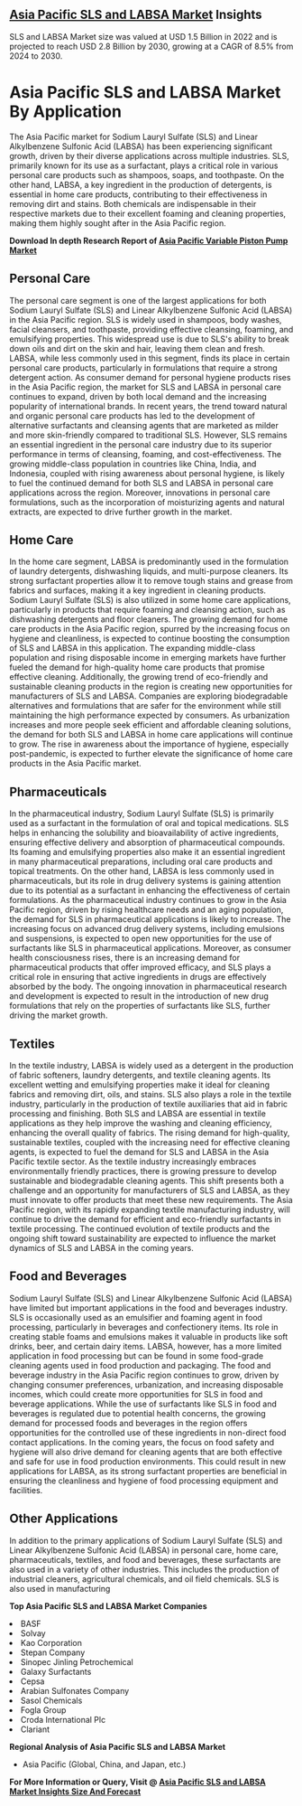 <h2><a href="https://www.verifiedmarketreports.com/download-sample/?rid=295052&amp;utm_source=Github-Feb&amp;utm_medium=225" target="_blank">Asia Pacific SLS and LABSA Market</a> Insights</h2><p>SLS and LABSA Market size was valued at USD 1.5 Billion in 2022 and is projected to reach USD 2.8 Billion by 2030, growing at a CAGR of 8.5% from 2024 to 2030.</p><p><h1>Asia Pacific SLS and LABSA Market By Application</h1> <p>The Asia Pacific market for Sodium Lauryl Sulfate (SLS) and Linear Alkylbenzene Sulfonic Acid (LABSA) has been experiencing significant growth, driven by their diverse applications across multiple industries. SLS, primarily known for its use as a surfactant, plays a critical role in various personal care products such as shampoos, soaps, and toothpaste. On the other hand, LABSA, a key ingredient in the production of detergents, is essential in home care products, contributing to their effectiveness in removing dirt and stains. Both chemicals are indispensable in their respective markets due to their excellent foaming and cleaning properties, making them highly sought after in the Asia Pacific region. <strong><p><strong>Download In depth Research Report of <a href="https://www.verifiedmarketreports.com/download-sample/?rid=236118&amp;utm_source=Pulse-Dec&amp;utm_medium=225" target="_blank">Asia Pacific Variable Piston Pump Market</a></strong></p></strong></p> <h2>Personal Care</h2> <p>The personal care segment is one of the largest applications for both Sodium Lauryl Sulfate (SLS) and Linear Alkylbenzene Sulfonic Acid (LABSA) in the Asia Pacific region. SLS is widely used in shampoos, body washes, facial cleansers, and toothpaste, providing effective cleansing, foaming, and emulsifying properties. This widespread use is due to SLS's ability to break down oils and dirt on the skin and hair, leaving them clean and fresh. LABSA, while less commonly used in this segment, finds its place in certain personal care products, particularly in formulations that require a strong detergent action. As consumer demand for personal hygiene products rises in the Asia Pacific region, the market for SLS and LABSA in personal care continues to expand, driven by both local demand and the increasing popularity of international brands. In recent years, the trend toward natural and organic personal care products has led to the development of alternative surfactants and cleansing agents that are marketed as milder and more skin-friendly compared to traditional SLS. However, SLS remains an essential ingredient in the personal care industry due to its superior performance in terms of cleansing, foaming, and cost-effectiveness. The growing middle-class population in countries like China, India, and Indonesia, coupled with rising awareness about personal hygiene, is likely to fuel the continued demand for both SLS and LABSA in personal care applications across the region. Moreover, innovations in personal care formulations, such as the incorporation of moisturizing agents and natural extracts, are expected to drive further growth in the market. <h2>Home Care</h2> <p>In the home care segment, LABSA is predominantly used in the formulation of laundry detergents, dishwashing liquids, and multi-purpose cleaners. Its strong surfactant properties allow it to remove tough stains and grease from fabrics and surfaces, making it a key ingredient in cleaning products. Sodium Lauryl Sulfate (SLS) is also utilized in some home care applications, particularly in products that require foaming and cleansing action, such as dishwashing detergents and floor cleaners. The growing demand for home care products in the Asia Pacific region, spurred by the increasing focus on hygiene and cleanliness, is expected to continue boosting the consumption of SLS and LABSA in this application. The expanding middle-class population and rising disposable income in emerging markets have further fueled the demand for high-quality home care products that promise effective cleaning. Additionally, the growing trend of eco-friendly and sustainable cleaning products in the region is creating new opportunities for manufacturers of SLS and LABSA. Companies are exploring biodegradable alternatives and formulations that are safer for the environment while still maintaining the high performance expected by consumers. As urbanization increases and more people seek efficient and affordable cleaning solutions, the demand for both SLS and LABSA in home care applications will continue to grow. The rise in awareness about the importance of hygiene, especially post-pandemic, is expected to further elevate the significance of home care products in the Asia Pacific market. <h2>Pharmaceuticals</h2> <p>In the pharmaceutical industry, Sodium Lauryl Sulfate (SLS) is primarily used as a surfactant in the formulation of oral and topical medications. SLS helps in enhancing the solubility and bioavailability of active ingredients, ensuring effective delivery and absorption of pharmaceutical compounds. Its foaming and emulsifying properties also make it an essential ingredient in many pharmaceutical preparations, including oral care products and topical treatments. On the other hand, LABSA is less commonly used in pharmaceuticals, but its role in drug delivery systems is gaining attention due to its potential as a surfactant in enhancing the effectiveness of certain formulations. As the pharmaceutical industry continues to grow in the Asia Pacific region, driven by rising healthcare needs and an aging population, the demand for SLS in pharmaceutical applications is likely to increase. The increasing focus on advanced drug delivery systems, including emulsions and suspensions, is expected to open new opportunities for the use of surfactants like SLS in pharmaceutical applications. Moreover, as consumer health consciousness rises, there is an increasing demand for pharmaceutical products that offer improved efficacy, and SLS plays a critical role in ensuring that active ingredients in drugs are effectively absorbed by the body. The ongoing innovation in pharmaceutical research and development is expected to result in the introduction of new drug formulations that rely on the properties of surfactants like SLS, further driving the market growth. <h2>Textiles</h2> <p>In the textile industry, LABSA is widely used as a detergent in the production of fabric softeners, laundry detergents, and textile cleaning agents. Its excellent wetting and emulsifying properties make it ideal for cleaning fabrics and removing dirt, oils, and stains. SLS also plays a role in the textile industry, particularly in the production of textile auxiliaries that aid in fabric processing and finishing. Both SLS and LABSA are essential in textile applications as they help improve the washing and cleaning efficiency, enhancing the overall quality of fabrics. The rising demand for high-quality, sustainable textiles, coupled with the increasing need for effective cleaning agents, is expected to fuel the demand for SLS and LABSA in the Asia Pacific textile sector. As the textile industry increasingly embraces environmentally friendly practices, there is growing pressure to develop sustainable and biodegradable cleaning agents. This shift presents both a challenge and an opportunity for manufacturers of SLS and LABSA, as they must innovate to offer products that meet these new requirements. The Asia Pacific region, with its rapidly expanding textile manufacturing industry, will continue to drive the demand for efficient and eco-friendly surfactants in textile processing. The continued evolution of textile products and the ongoing shift toward sustainability are expected to influence the market dynamics of SLS and LABSA in the coming years. <h2>Food and Beverages</h2> <p>Sodium Lauryl Sulfate (SLS) and Linear Alkylbenzene Sulfonic Acid (LABSA) have limited but important applications in the food and beverages industry. SLS is occasionally used as an emulsifier and foaming agent in food processing, particularly in beverages and confectionery items. Its role in creating stable foams and emulsions makes it valuable in products like soft drinks, beer, and certain dairy items. LABSA, however, has a more limited application in food processing but can be found in some food-grade cleaning agents used in food production and packaging. The food and beverage industry in the Asia Pacific region continues to grow, driven by changing consumer preferences, urbanization, and increasing disposable incomes, which could create more opportunities for SLS in food and beverage applications. While the use of surfactants like SLS in food and beverages is regulated due to potential health concerns, the growing demand for processed foods and beverages in the region offers opportunities for the controlled use of these ingredients in non-direct food contact applications. In the coming years, the focus on food safety and hygiene will also drive demand for cleaning agents that are both effective and safe for use in food production environments. This could result in new applications for LABSA, as its strong surfactant properties are beneficial in ensuring the cleanliness and hygiene of food processing equipment and facilities. <h2>Other Applications</h2> <p>In addition to the primary applications of Sodium Lauryl Sulfate (SLS) and Linear Alkylbenzene Sulfonic Acid (LABSA) in personal care, home care, pharmaceuticals, textiles, and food and beverages, these surfactants are also used in a variety of other industries. This includes the production of industrial cleaners, agricultural chemicals, and oil field chemicals. SLS is also used in manufacturing</p><p><strong>Top Asia Pacific SLS and LABSA Market Companies</strong></p><div data-test-id=""><p><li>BASF</li><li> Solvay</li><li> Kao Corporation</li><li> Stepan Company</li><li> Sinopec Jinling Petrochemical</li><li> Galaxy Surfactants</li><li> Cepsa</li><li> Arabian Sulfonates Company</li><li> Sasol Chemicals</li><li> Fogla Group</li><li> Croda International Plc</li><li> Clariant</li></p><div><strong>Regional Analysis of&nbsp;Asia Pacific SLS and LABSA Market</strong></div><ul><li dir="ltr"><p dir="ltr">Asia Pacific (Global, China, and Japan, etc.)</p></li></ul><p><strong>For More Information or Query, Visit @&nbsp;</strong><strong><a href="https://www.verifiedmarketreports.com/product/sls-and-labsa-market/?utm_source=Github-Feb&amp;utm_medium=225" target="_blank">Asia Pacific SLS and LABSA Market Insights Size And Forecast</a></strong></p></div><h2>&nbsp;</h2><div data-test-id="">&nbsp;</div>
